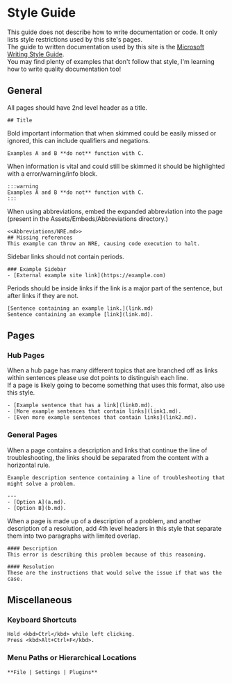 # Style Guide

This guide does not describe how to write documentation or code. It only lists style restrictions used by this site's pages.  
The guide to written documentation used by this site is the [Microsoft Writing Style Guide](https://docs.microsoft.com/en-us/style-guide/welcome/).  
You may find plenty of examples that don't follow that style, I'm learning how to write quality documentation too!

## General

All pages should have 2nd level header as a title.
```
## Title
```

Bold important information that when skimmed could be easily missed or ignored, this can include qualifiers and negations.  
```
Examples A and B **do not** function with C.
```

When information is vital and could still be skimmed it should be highlighted with a error/warning/info block.

```
:::warning
Examples A and B **do not** function with C.
:::
```

When using abbreviations, embed the expanded abbreviation into the page (present in the Assets/Embeds/Abbreviations directory.)

```
<<Abbreviations/NRE.md>>
## Missing references
This example can throw an NRE, causing code execution to halt.
```

Sidebar links should not contain periods.
```
### Example Sidebar
- [External example site link](https://example.com)
```

Periods should be inside links if the link is a major part of the sentence, but after links if they are not.
```
[Sentence containing an example link.](link.md)  
Sentence containing an example [link](link.md).
```

## Pages
### Hub Pages
When a hub page has many different topics that are branched off as links within sentences please use dot points to distinguish each line.  
If a page is likely going to become something that uses this format, also use this style.  
```
- [Example sentence that has a link](link0.md).
- [More example sentences that contain links](link1.md).
- [Even more example sentences that contain links](link2.md).
```

### General Pages
When a page contains a description and links that continue the line of troubleshooting, the links should be separated from the content with a horizontal rule.  
```
Example description sentence containing a line of troubleshooting that might solve a problem.  

---  
- [Option A](a.md).
- [Option B](b.md).
```

When a page is made up of a description of a problem, and another description of a resolution, add 4th level headers in this style that separate them into two paragraphs with limited overlap.
```
#### Description
This error is describing this problem because of this reasoning.  

#### Resolution
These are the instructions that would solve the issue if that was the case.
```

## Miscellaneous
### Keyboard Shortcuts
```
Hold <kbd>Ctrl</kbd> while left clicking.
Press <kbd>Alt+Ctrl+F</kbd>.
```  
### Menu Paths or Hierarchical Locations
```
**File | Settings | Plugins**
```  